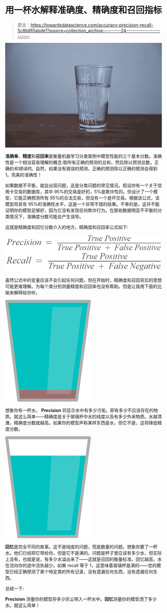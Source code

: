# 用一杯水解释准确度、精确度和召回指标

> 原文：<https://towardsdatascience.com/accuracy-precision-recall-5c8b8f0abde1?source=collection_archive---------24----------------------->

![](img/a0339e97f91f9e1d96159167f84ef487.png)

**准确率**、**精度**和**召回率**是衡量机器学习分类案例中模型性能的三个基本分数。准确性是一个相当容易理解的概念:取所有正确的预测的总和，然后除以预测总数，正确的*和错误的*。自然，如果没有错误的预测，正确的预测除以正确的预测会得到 1。完美的准确性！

如果数据不平衡，就会出现问题，这是分类问题的常见情况。假设你有一个关于信用卡交易的数据库，其中 95%的交易是好的，5%是欺诈性的。你设计了一个模型，它能正确预测所有 95%的合法交易，但没有一个是坏交易。根据该公式，该模型将具有 95%的准确性水平，这是一个非常不错的结果。不幸的是，这并不能证明你的模型足够好，因为它没有发现任何欺诈行为。在那些数据明显不平衡的分类情况下，准确度分数可能会产生误导。

这就是精确度和回忆分数介入的地方。精确度和召回率公式如下:

![](img/7f395cdd0c4f0faed5eaeb761a2e76f2.png)![](img/4c26ca8f8af3ca91ea09c3aea25363d4.png)

虽然公式中的变量应该不会引起任何问题，但在开始时，精确度和召回背后的思想可能更难理解。为每个类分别测量精度和召回率也没有帮助。但是让我用下面的比喻来解释给你听。

![](img/e5b2840cadd6a5ddd338621bf63304e3.png)

想象你有一杯水。 **Precision** 将显示水中有多少污垢，即有多少不应该存在的物质。就这么简单——精确度是关于玻璃杯中水的纯度以及有多少外来物质。水越清澈，精确度分数就越高。如果你的模型声称某样东西是水，但它不是，这将降低精度分数。

![](img/46858e3ff90bb3a96c12136d43733918.png)

**回忆**是完全不同的故事。这不是纯度的问题，而是数量的问题。想象你要了一杯水。他们已经把它带给你，但是它不是满的。问题是杯子里应该有多少水，但实际上没有，也就是说，有多少水溢出来了——这就是召回的衡量标准。回忆越高，水在流向你的途中流失越少。如果 recall 等于 1，这意味着玻璃杯是满的——您的模型已经正确预测了某个特定类的所有记录，没有遗漏任何东西，没有遗漏任何东西。

总结一下:

**Precision** 测量你的模型将多少灰尘带入一杯水中。**回忆**测量你的模型洒了多少水。就这么简单！